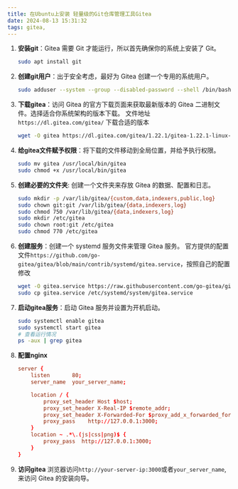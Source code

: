 ```yaml
---
title: 在Ubuntu上安装 轻量级的Git仓库管理工具Gitea
date: 2024-08-13 15:31:32
tags: gitea, 
---
```


1. **安装git**：Gitea 需要 Git 才能运行，所以首先确保你的系统上安装了 Git。
    ``` bash
    sudo apt install git
    ```
    
2. **创建git用户**：出于安全考虑，最好为 Gitea 创建一个专用的系统用户。
    ```bash
    sudo adduser --system --group --disabled-password --shell /bin/bash --home /home/git git
    ```
3. **下载gitea**：访问 Gitea 的官方下载页面来获取最新版本的 Gitea 二进制文件。选择适合你系统架构的版本下载。
    文件地址`https://dl.gitea.com/gitea/`
    下载合适的版本
    ``` bash
    wget -O gitea https://dl.gitea.com/gitea/1.22.1/gitea-1.22.1-linux-amd64
    ```
4. **给gitea文件赋予权限**：将下载的文件移动到全局位置，并给予执行权限。
    ``` bash
    sudo mv gitea /usr/local/bin/gitea 
    sudo chmod +x /usr/local/bin/gitea
    ```
5. **创建必要的文件夹**: 创建一个文件夹来存放 Gitea 的数据、配置和日志。
    ``` bash
    sudo mkdir -p /var/lib/gitea/{custom,data,indexers,public,log} 
    sudo chown git:git /var/lib/gitea/{data,indexers,log} 
    sudo chmod 750 /var/lib/gitea/{data,indexers,log} 
    sudo mkdir /etc/gitea 
    sudo chown root:git /etc/gitea 
    sudo chmod 770 /etc/gitea
    ```
6. **创建服务**：创建一个 systemd 服务文件来管理 Gitea 服务。
    官方提供的配置文件`https://github.com/go-gitea/gitea/blob/main/contrib/systemd/gitea.service`，按照自己的配置修改
    ``` bash
    wget -O gitea.service https://raw.githubusercontent.com/go-gitea/gitea/main/contrib/systemd/gitea.service
    sudo cp gitea.service /etc/systemd/system/gitea.service
    ```
7. **启动gitea服务**：启动 Gitea 服务并设置为开机启动。
    ``` bash
    sudo systemctl enable gitea 
    sudo systemctl start gitea
    # 查看运行情况
    ps -aux | grep gitea
    ```
8. **配置nginx**
    ``` conf
    server {
        listen       80;
        server_name  your_server_name;
    
        location / {
            proxy_set_header Host $host;
            proxy_set_header X-Real-IP $remote_addr;
            proxy_set_header X-Forwarded-For $proxy_add_x_forwarded_for;
            proxy_pass    http://127.0.0.1:3000;
        }
        location ~ .*\.(js|css|png)$ {
            proxy_pass  http://127.0.0.1:3000;
        }
    }
    ```
9. **访问gitea**
    浏览器访问`http://your-server-ip:3000`或者`your_server_name`,来访问 Gitea 的安装向导。


